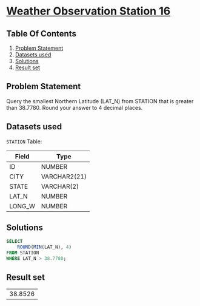 # [Weather Observation Station 16](https://www.hackerrank.com/challenges/weather-observation-station-16/)

## Table Of Contents
1. [Problem Statement](#problem-statement)
2. [Datasets used](#datasets-used)
3. [Solutions](#solutions)
4. [Result set](#result-set)

## Problem Statement

Query the smallest Northern Latitude (LAT_N) from STATION that is greater than 38.7780. Round your answer to 4 decimal places.

## Datasets used

```STATION``` Table:

| Field  | Type         |
| ------ | ------------ |
| ID     | NUMBER       |
| CITY   | VARCHAR2(21) |
| STATE  | VARCHAR(2)   |
| LAT_N  | NUMBER       |
| LONG_W | NUMBER       |

## Solutions

```sql
SELECT
    ROUND(MIN(LAT_N), 4)
FROM STATION
WHERE LAT_N > 38.7780;
```

## Result set

|         |
| ------- |
| 38.8526 |